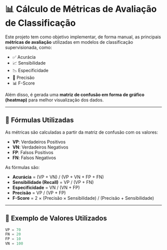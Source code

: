 # 📊 Cálculo de Métricas de Avaliação de Classificação

Este projeto tem como objetivo implementar, de forma manual, as principais **métricas de avaliação** utilizadas em modelos de classificação supervisionada, como:

- ✅ Acurácia
- 📈 Sensibilidade
- 📉 Especificidade
- 🎯 Precisão
- 📊 F-Score

Além disso, é gerada uma **matriz de confusão em forma de gráfico (heatmap)** para melhor visualização dos dados.

---

## 📌 Fórmulas Utilizadas

As métricas são calculadas a partir da matriz de confusão com os valores:

- **VP**: Verdadeiros Positivos  
- **VN**: Verdadeiros Negativos  
- **FP**: Falsos Positivos  
- **FN**: Falsos Negativos  

As fórmulas são:

- **Acurácia** = (VP + VN) / (VP + VN + FP + FN)  
- **Sensibilidade (Recall)** = VP / (VP + FN)  
- **Especificidade** = VN / (VN + FP)  
- **Precisão** = VP / (VP + FP)  
- **F-Score** = 2 × (Precisão × Sensibilidade) / (Precisão + Sensibilidade)

---

## 🧪 Exemplo de Valores Utilizados

```python
VP = 70
FN = 20
FP = 10
VN = 100
